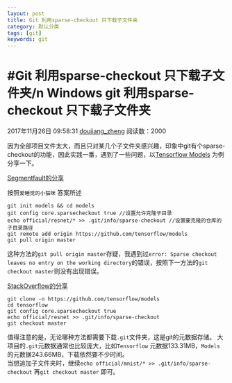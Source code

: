 ```yaml
---
layout: post
title: Git 利用sparse-checkout 只下载子文件夹
category: 默认分类
tags: [git]
keywords: git
---
```


#Git 利用sparse-checkout 只下载子文件夹/n
Windows git 利用sparse-checkout 只下载子文件夹
=====================================

2017年11月26日 09:58:31 [doujiang_zheng](https://me.csdn.net/doujiang_zheng) 阅读数：2000

因为全部项目文件太大，而且只对某几个子文件夹感兴趣，印象中git有个sparse-checkout的功能，因此实践一番，遇到了一些问题，以[Tensorflow Models](https://github.com/tensorflow/models) 为例分享一下。

[Segmentfault的分享](https://segmentfault.com/q/1010000006666948)

按照`爱睡觉的小猫咪` 答案所述

    git init models && cd models
    git config core.sparsecheckout true //设置允许克隆子目录
    echo official/resnet/* >> .git/info/sparse-checkout //设置要克隆的仓库的子目录路径
    git remote add origin https://github.com/tensorflow/models
    git pull origin master 

这种方法的`git pull origin master`存疑，我遇到过`error: Sparse checkout leaves no entry on the working directory`的错误，按照下一方法的`git checkout master`则没有出现错误。

[StackOverflow的分享](https://stackoverflow.com/questions/23289006/on-windows-git-error-sparse-checkout-leaves-no-entry-on-the-working-directory)

    git clone -n https://github.com/tensorflow/models
    cd tensorflow
    git config core.sparsecheckout true
    echo official/resnet >> .git/info/sparse-checkout
    git checkout master

值得注意的是，无论哪种方法都需要下载`.git`文件夹，这是git的元数据存储。 大项目的`.git`元数据通常也比较庞大，比如`Tensorflow` 元数据133.31MB，`Models` 的元数据243.66MB，下载依然要不少时间。  
当想追加子文件夹时，继续`echo official/mnist/* >> .git/info/sparse-checkout` 再`git checkout master` 即可。


